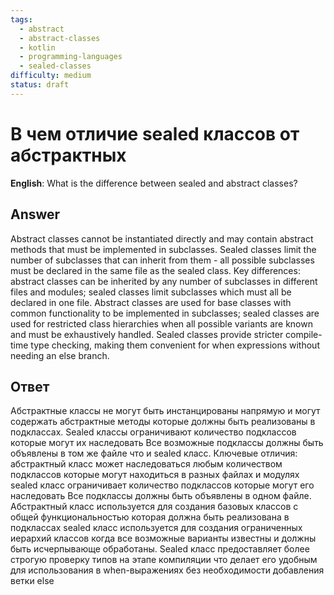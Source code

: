 ```yaml
---
tags:
  - abstract
  - abstract-classes
  - kotlin
  - programming-languages
  - sealed-classes
difficulty: medium
status: draft
---
```


# В чем отличие sealed классов от абстрактных

**English**: What is the difference between sealed and abstract classes?

## Answer

Abstract classes cannot be instantiated directly and may contain abstract methods that must be implemented in subclasses. Sealed classes limit the number of subclasses that can inherit from them - all possible subclasses must be declared in the same file as the sealed class. Key differences: abstract classes can be inherited by any number of subclasses in different files and modules; sealed classes limit subclasses which must all be declared in one file. Abstract classes are used for base classes with common functionality to be implemented in subclasses; sealed classes are used for restricted class hierarchies when all possible variants are known and must be exhaustively handled. Sealed classes provide stricter compile-time type checking, making them convenient for when expressions without needing an else branch.

## Ответ

Абстрактные классы не могут быть инстанцированы напрямую и могут содержать абстрактные методы которые должны быть реализованы в подклассах. Sealed классы ограничивают количество подклассов которые могут их наследовать Все возможные подклассы должны быть объявлены в том же файле что и sealed класс. Ключевые отличия: абстрактный класс может наследоваться любым количеством подклассов которые могут находиться в разных файлах и модулях sealed класс ограничивает количество подклассов которые могут его наследовать Все подклассы должны быть объявлены в одном файле. Абстрактный класс используется для создания базовых классов с общей функциональностью которая должна быть реализована в подклассах sealed класс используется для создания ограниченных иерархий классов когда все возможные варианты известны и должны быть исчерпывающе обработаны. Sealed класс предоставляет более строгую проверку типов на этапе компиляции что делает его удобным для использования в when-выражениях без необходимости добавления ветки else

